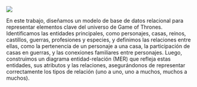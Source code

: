 <img src="https://readme-typing-svg.herokuapp.com/?lines=Trabajo+Práctico+1&width=360&height=30">

En este trabajo, diseñamos un modelo de base de datos relacional para representar elementos clave del universo de Game of Thrones. Identificamos las entidades principales, como personajes, casas, reinos, castillos, guerras, profesiones y especies, y definimos las relaciones entre ellas, como la pertenencia de un personaje a una casa, la participación de casas en guerras, y las conexiones familiares entre personajes. Luego, construimos un diagrama entidad-relación (MER) que refleja estas entidades, sus atributos y las relaciones, asegurándonos de representar correctamente los tipos de relación (uno a uno, uno a muchos, muchos a muchos).
